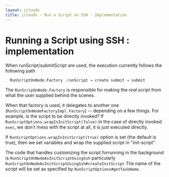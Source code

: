 ```yaml
---
layout: jclouds
title: jclouds - Run a Script on SSH - Implementation
---
```


# Running a Script using SSH : implementation
When runScript/submitScript are used, the execution currently follows the following path

```
  RunScriptOnNode.Factory .runScript → create submit → submit
```

The `RunScripOnNode.Factory` is responsible for making the _real_ script from what the user supplied behind the scenes.

When that factory is used, it delegates to another one (`RunScriptOnNodeFactoryImpl.Factory`) -- depending on a few things. For example, is the script to be directly invoked?
If `RunScriptOptions.wrapInInitScript(false)` in the case of directly invoked `exec`, we don't mess with the script at all,  it is just executed directly.

If `RunScriptOptions.wrapInInitScript(true)` option is set (the default is true), then we set variables and wrap the supplied script in "init-script".

The code that handles customizing the script forrunning in the background is `RunScriptOnNodeAsInitScriptUsingSsh` particularly `RunScriptOnNodeAsInitScriptUsingSsh#createInitScript`
The name of the script will be set as specified by  `RunScriptOptions#getTaskName`.
